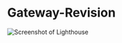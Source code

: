 # Gateway-Revision

![Screenshot of Lighthouse](/images/Screen%20Shot%202022-04-18%20at%205.54.08%20PM.png)
